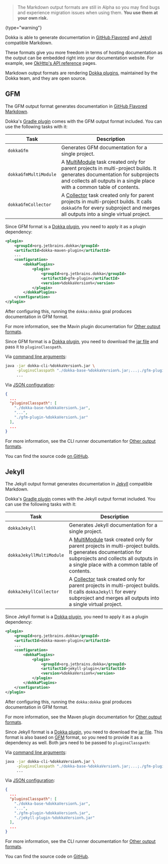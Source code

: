 [//]: # (title: Markdown)

> The Markdown output formats are still in Alpha so you may find bugs and experience migration issues when using them. **You use them at your own risk.**
>
{type="warning"}

Dokka is able to generate documentation in [GitHub Flavored](#gfm) and [Jekyll](#jekyll) compatible Markdown.

These formats give you more freedom in terms of hosting documentation as the output can be embedded right into your 
documentation website. For example, see [OkHttp's API reference](https://square.github.io/okhttp/4.x/okhttp/okhttp3/)
pages.

Markdown output formats are rendering [Dokka plugins](plugins_introduction.md), maintained by the Dokka team, and 
they are open source.

## GFM

The GFM output format generates documentation in [GitHub Flavored Markdown](https://github.github.com/gfm/).

<tabs group="build-script">
<tab title="Gradle" group-key="kotlin">

Dokka's [Gradle plugin](gradle.md) comes with the GFM output format included. You can use the following tasks with it:

| **Task**              | **Description**                                                                                                                                                                                                                       |
|-----------------------|---------------------------------------------------------------------------------------------------------------------------------------------------------------------------------------------------------------------------------------|
| `dokkaGfm`            | Generates GFM documentation for a single project.                                                                                                                                                                                     |
| `dokkaGfmMultiModule` | A [MultiModule](gradle.md#multi-project-builds) task created only for parent projects in multi-project builds. It generates documentation for subprojects and collects all outputs in a single place with a common table of contents. |
| `dokkaGfmCollector`   | A [Collector](gradle.md#collector-tasks) task created only for parent projects in multi-project builds. It calls `dokkaGfm` for every subproject and merges all outputs into a single virtual project.                                |

</tab>
<tab title="Maven" group-key="groovy">

Since GFM format is a [Dokka plugin](plugins_introduction.md#applying-dokka-plugins), you need to apply it as a plugin
dependency:

```xml
<plugin>
    <groupId>org.jetbrains.dokka</groupId>
    <artifactId>dokka-maven-plugin</artifactId>
    ...
    <configuration>
        <dokkaPlugins>
            <plugin>
                <groupId>org.jetbrains.dokka</groupId>
                <artifactId>gfm-plugin</artifactId>
                <version>%dokkaVersion%</version>
            </plugin>
        </dokkaPlugins>
    </configuration>
</plugin>
```

After configuring this, running the `dokka:dokka` goal produces documentation in GFM format.

For more information, see the Mavin plugin documentation for [Other output formats](maven.md#other-output-formats).

</tab>
<tab title="CLI" group-key="cli">

Since GFM format is a [Dokka plugin](plugins_introduction.md#applying-dokka-plugins), you need to download the
[jar file](https://mvnrepository.com/artifact/org.jetbrains.dokka/gfm-plugin/%dokkaVersion%) and pass it to
`pluginsClasspath`.

Via [command line arguments](cli.md#running-with-command-line-arguments):

```Bash
java -jar dokka-cli-%dokkaVersion%.jar \
     -pluginsClasspath "./dokka-base-%dokkaVersion%.jar;...;./gfm-plugin-%dokkaVersion%.jar" \
     ...
```

Via [JSON configuration](cli.md#running-with-json-configuration):

```json
{
  ...
  "pluginsClasspath": [
    "./dokka-base-%dokkaVersion%.jar",
    "...",
    "./gfm-plugin-%dokkaVersion%.jar"
  ],
  ...
}
```

For more information, see the CLI runner documentation for [Other output formats](cli.md#other-output-formats).

</tab>
</tabs>

You can find the source code [on GitHub](https://github.com/Kotlin/dokka/tree/%dokkaVersion%/plugins/gfm).

## Jekyll

The Jekyll output format generates documentation in [Jekyll](https://jekyllrb.com/) compatible Markdown.

<tabs group="build-script">
<tab title="Gradle" group-key="kotlin">

Dokka's [Gradle plugin](gradle.md) comes with the Jekyll output format included. You can use the following tasks with it:

| **Task**                 | **Description**                                                                                                                                                                                                                       |
|--------------------------|---------------------------------------------------------------------------------------------------------------------------------------------------------------------------------------------------------------------------------------|
| `dokkaJekyll`            | Generates Jekyll documentation for a single project.                                                                                                                                                                                  |
| `dokkaJekyllMultiModule` | A [MultiModule](gradle.md#multi-project-builds) task created only for parent projects in multi-project builds. It generates documentation for subprojects and collects all outputs in a single place with a common table of contents. |
| `dokkaJekyllCollector`   | A [Collector](gradle.md#collector-tasks) task created only for parent projects in multi-project builds. It calls `dokkaJekyll` for every subproject and merges all outputs into a single virtual project.                             |

</tab>
<tab title="Maven" group-key="groovy">

Since Jekyll format is a [Dokka plugin](plugins_introduction.md#applying-dokka-plugins), you need to apply it as a plugin
dependency:

```xml
<plugin>
    <groupId>org.jetbrains.dokka</groupId>
    <artifactId>dokka-maven-plugin</artifactId>
    ...
    <configuration>
        <dokkaPlugins>
            <plugin>
                <groupId>org.jetbrains.dokka</groupId>
                <artifactId>jekyll-plugin</artifactId>
                <version>%dokkaVersion%</version>
            </plugin>
        </dokkaPlugins>
    </configuration>
</plugin>
```

After configuring this, running the `dokka:dokka` goal produces documentation in GFM format.

For more information, see the Maven plugin documentation for [Other output formats](maven.md#other-output-formats).

</tab>
<tab title="CLI" group-key="cli">

Since Jekyll format is a [Dokka plugin](plugins_introduction.md#applying-dokka-plugins), you need to download the
[jar file](https://mvnrepository.com/artifact/org.jetbrains.dokka/jekyll-plugin/%dokkaVersion%). This format is also
based on [GFM](#gfm) format, so you need to provide it as a dependency as well. Both jars need to be passed to 
`pluginsClasspath`:

Via [command line arguments](cli.md#running-with-command-line-arguments):

```Bash
java -jar dokka-cli-%dokkaVersion%.jar \
     -pluginsClasspath "./dokka-base-%dokkaVersion%.jar;...;./gfm-plugin-%dokkaVersion%.jar;./jekyll-plugin-%dokkaVersion%.jar" \
     ...
```

Via [JSON configuration](cli.md#running-with-json-configuration):

```json
{
  ...
  "pluginsClasspath": [
    "./dokka-base-%dokkaVersion%.jar",
    "...",
    "./gfm-plugin-%dokkaVersion%.jar",
    "./jekyll-plugin-%dokkaVersion%.jar"
  ],
  ...
}
```

For more information, see the CLI runner documentation for [Other output formats](cli.md#other-output-formats).

</tab>
</tabs>

You can find the source code on [GitHub](https://github.com/Kotlin/dokka/tree/%dokkaVersion%/plugins/jekyll).
